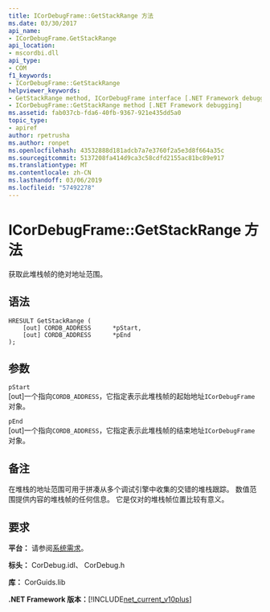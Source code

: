 ```yaml
---
title: ICorDebugFrame::GetStackRange 方法
ms.date: 03/30/2017
api_name:
- ICorDebugFrame.GetStackRange
api_location:
- mscordbi.dll
api_type:
- COM
f1_keywords:
- ICorDebugFrame::GetStackRange
helpviewer_keywords:
- GetStackRange method, ICorDebugFrame interface [.NET Framework debugging]
- ICorDebugFrame::GetStackRange method [.NET Framework debugging]
ms.assetid: fab037cb-fda6-40fb-9367-921e435dd5a0
topic_type:
- apiref
author: rpetrusha
ms.author: ronpet
ms.openlocfilehash: 43532888d181adcb7a7e3760f2a5e3d8f664a35c
ms.sourcegitcommit: 5137208fa414d9ca3c58cdfd2155ac81bc89e917
ms.translationtype: MT
ms.contentlocale: zh-CN
ms.lasthandoff: 03/06/2019
ms.locfileid: "57492278"
---
```

# <a name="icordebugframegetstackrange-method"></a>ICorDebugFrame::GetStackRange 方法
获取此堆栈帧的绝对地址范围。  
  
## <a name="syntax"></a>语法  
  
```  
HRESULT GetStackRange (  
    [out] CORDB_ADDRESS      *pStart,   
    [out] CORDB_ADDRESS      *pEnd  
);  
```  
  
## <a name="parameters"></a>参数  
 `pStart`  
 [out]一个指向`CORDB_ADDRESS`，它指定表示此堆栈帧的起始地址`ICorDebugFrame`对象。  
  
 `pEnd`  
 [out]一个指向`CORDB_ADDRESS`，它指定表示此堆栈帧的结束地址`ICorDebugFrame`对象。  
  
## <a name="remarks"></a>备注  
 在堆栈的地址范围可用于拼凑从多个调试引擎中收集的交错的堆栈跟踪。 数值范围提供内容的堆栈帧的任何信息。 它是仅对的堆栈帧位置比较有意义。  
  
## <a name="requirements"></a>要求  
 **平台：** 请参阅[系统需求](../../../../docs/framework/get-started/system-requirements.md)。  
  
 **标头：** CorDebug.idl、 CorDebug.h  
  
 **库：** CorGuids.lib  
  
 **.NET Framework 版本：**[!INCLUDE[net_current_v10plus](../../../../includes/net-current-v10plus-md.md)]
